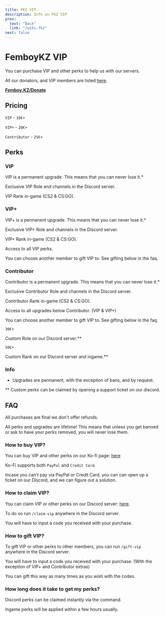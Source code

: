 ```yaml
---
title: FKZ VIP
description: Info on FKZ VIP
prev:
  text: "Back"
  link: "/wiki-fkz"
next: false
---
```


# FemboyKZ VIP

You can purchase VIP and other perks to help us with our servers.

All our donators, and VIP members are listed [here](/wiki-fkz/donators).

**[Femboy.KZ/Donate](https://ko-fi.com/femkz)**

## Pricing

`VIP` - `10€+`

`VIP+` - `20€+`

`Contributor` - `25€+`

## Perks

### VIP

VIP is a permanent upgrade. This means that you can never lose it.\*

Exclusive VIP Role and channels in the Discord server.

VIP Rank in-game (CS2 & CS:GO).

### VIP+

VIP+ is a permanent upgrade. This means that you can never lose it.\*

Exclusive VIP+ Role and channels in the Discord server.

VIP+ Rank in-game (CS2 & CS:GO).

Access to all VIP perks.

You can choose another member to gift VIP to. See gifting below in the faq.

### Contributor

Contributor is a permanent upgrade. This means that you can never lose it.\*

Exclusive Contributor Role and channels in the Discord server.

Contributor Rank in-game (CS2 & CS:GO).

Access to all upgrades below Contributor. (VIP & VIP+)

You can choose another member to gift VIP to. See gifting below in the faq.

`30€+`

Custom Role on our Discord server.\*\*

`50€+`

Custom Rank on our Discord server and ingame.\*\*

### Info

- Upgrades are permanent, with the exception of bans, and by request.

\*\* Custom perks can be claimed by opening a support ticket on our discord.

## FAQ

All purchases are final we don't offer refunds.

All perks and upgrades are lifetime! This means that unless you get banned or ask to have your perks removed, you will never lose them.

### How to buy VIP?

You can buy VIP and other perks on our Ko-fi page: [here](https://ko-fi.com/femkz)

Ko-Fi supports both `PayPal` and `Credit Card`.

Incase you can't pay via PayPal or Credit Card, you can can open up a ticket on our Discord, and we can figure out a solution.

### How to claim VIP?

You can claim VIP or other perks on our Discord server: [here](https://discord.gg/fkz).

To do so run `/claim-vip` anywhere in the Discord server.

You will have to input a code you received with your purchase.

### How to gift VIP?

To gift VIP or other perks to other members, you can run `/gift-vip` anywhere in the Discord server.

You will have to input a code you received with your purchase. (With the exception of VIP+ and Contributor extras)

You can gift this way as many times as you wish with the codes.

### How long does it take to get my perks?

Discord perks can be claimed instantly via the command.

Ingame perks will be applied within a few hours usually.
